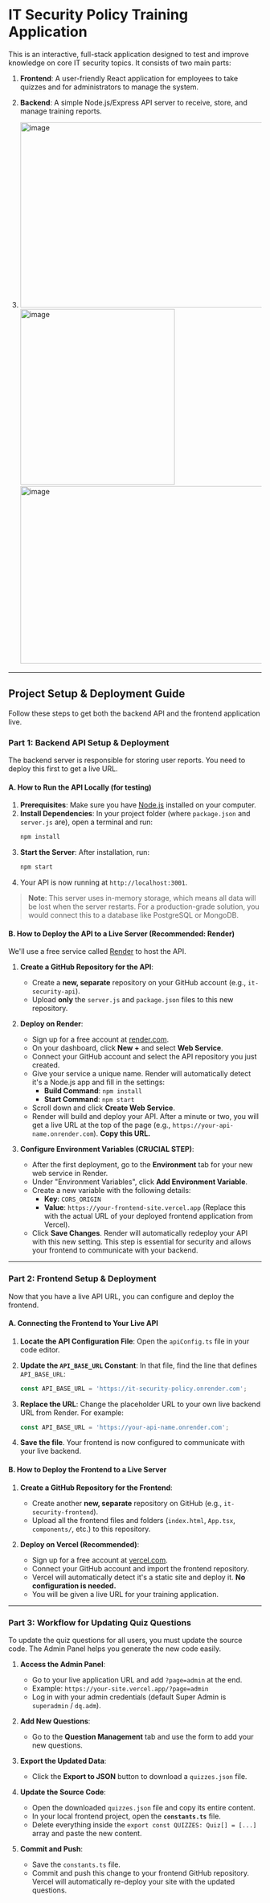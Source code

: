 # IT Security Policy Training Application

This is an interactive, full-stack application designed to test and improve knowledge on core IT security topics. It consists of two main parts:

1.  **Frontend**: A user-friendly React application for employees to take quizzes and for administrators to manage the system.
2.  **Backend**: A simple Node.js/Express API server to receive, store, and manage training reports.

3.  <img width="751" height="368" alt="image" src="https://github.com/user-attachments/assets/476d44bb-d482-44ed-9cfd-8682d49bdc5d" />
    <img width="307" height="349" alt="image" src="https://github.com/user-attachments/assets/2e35b4bb-e078-41fd-8ae7-4b35e24f5343" />
    <img width="952" height="353" alt="image" src="https://github.com/user-attachments/assets/eebed7cf-1b6c-4cd5-89d4-002b28f2cbe6" />





---

## Project Setup & Deployment Guide

Follow these steps to get both the backend API and the frontend application live.

### Part 1: Backend API Setup & Deployment

The backend server is responsible for storing user reports. You need to deploy this first to get a live URL.

#### A. How to Run the API Locally (for testing)

1.  **Prerequisites**: Make sure you have [Node.js](https://nodejs.org/) installed on your computer.
2.  **Install Dependencies**: In your project folder (where `package.json` and `server.js` are), open a terminal and run:
    ```bash
    npm install
    ```
3.  **Start the Server**: After installation, run:
    ```bash
    npm start
    ```
4.  Your API is now running at `http://localhost:3001`.

> **Note**: This server uses in-memory storage, which means all data will be lost when the server restarts. For a production-grade solution, you would connect this to a database like PostgreSQL or MongoDB.

#### B. How to Deploy the API to a Live Server (Recommended: Render)

We'll use a free service called [Render](https://render.com) to host the API.

1.  **Create a GitHub Repository for the API**:
    - Create a **new, separate** repository on your GitHub account (e.g., `it-security-api`).
    - Upload **only** the `server.js` and `package.json` files to this new repository.

2.  **Deploy on Render**:
    - Sign up for a free account at [render.com](https://render.com).
    - On your dashboard, click **New +** and select **Web Service**.
    - Connect your GitHub account and select the API repository you just created.
    - Give your service a unique name. Render will automatically detect it's a Node.js app and fill in the settings:
      - **Build Command**: `npm install`
      - **Start Command**: `npm start`
    - Scroll down and click **Create Web Service**.
    - Render will build and deploy your API. After a minute or two, you will get a live URL at the top of the page (e.g., `https://your-api-name.onrender.com`). **Copy this URL.**

3.  **Configure Environment Variables (CRUCIAL STEP)**:
    - After the first deployment, go to the **Environment** tab for your new web service in Render.
    - Under "Environment Variables", click **Add Environment Variable**.
    - Create a new variable with the following details:
      - **Key**: `CORS_ORIGIN`
      - **Value**: `https://your-frontend-site.vercel.app` (Replace this with the actual URL of your deployed frontend application from Vercel).
    - Click **Save Changes**. Render will automatically redeploy your API with this new setting. This step is essential for security and allows your frontend to communicate with your backend.

---

### Part 2: Frontend Setup & Deployment

Now that you have a live API URL, you can configure and deploy the frontend.

#### A. Connecting the Frontend to Your Live API

1.  **Locate the API Configuration File**:
    Open the `apiConfig.ts` file in your code editor.

2.  **Update the `API_BASE_URL` Constant**:
    In that file, find the line that defines `API_BASE_URL`:
    ```javascript
    const API_BASE_URL = 'https://it-security-policy.onrender.com';
    ```

3.  **Replace the URL**:
    Change the placeholder URL to your own live backend URL from Render. For example:
    ```javascript
    const API_BASE_URL = 'https://your-api-name.onrender.com';
    ```

4.  **Save the file**. Your frontend is now configured to communicate with your live backend.

#### B. How to Deploy the Frontend to a Live Server

1.  **Create a GitHub Repository for the Frontend**:
    - Create another **new, separate** repository on GitHub (e.g., `it-security-frontend`).
    - Upload all the frontend files and folders (`index.html`, `App.tsx`, `components/`, etc.) to this repository.

2.  **Deploy on Vercel (Recommended)**:
    - Sign up for a free account at [vercel.com](https://vercel.com).
    - Connect your GitHub account and import the frontend repository.
    - Vercel will automatically detect it's a static site and deploy it. **No configuration is needed.**
    - You will be given a live URL for your training application.

---

### Part 3: Workflow for Updating Quiz Questions

To update the quiz questions for all users, you must update the source code. The Admin Panel helps you generate the new code easily.

1.  **Access the Admin Panel**:
    - Go to your live application URL and add `?page=admin` at the end.
    - Example: `https://your-site.vercel.app/?page=admin`
    - Log in with your admin credentials (default Super Admin is `superadmin` / `dq.adm`).

2.  **Add New Questions**:
    - Go to the **Question Management** tab and use the form to add your new questions.

3.  **Export the Updated Data**:
    - Click the **Export to JSON** button to download a `quizzes.json` file.

4.  **Update the Source Code**:
    - Open the downloaded `quizzes.json` file and copy its entire content.
    - In your local frontend project, open the **`constants.ts`** file.
    - Delete everything inside the `export const QUIZZES: Quiz[] = [...]` array and paste the new content.

5.  **Commit and Push**:
    - Save the `constants.ts` file.
    - Commit and push this change to your frontend GitHub repository. Vercel will automatically re-deploy your site with the updated questions.
